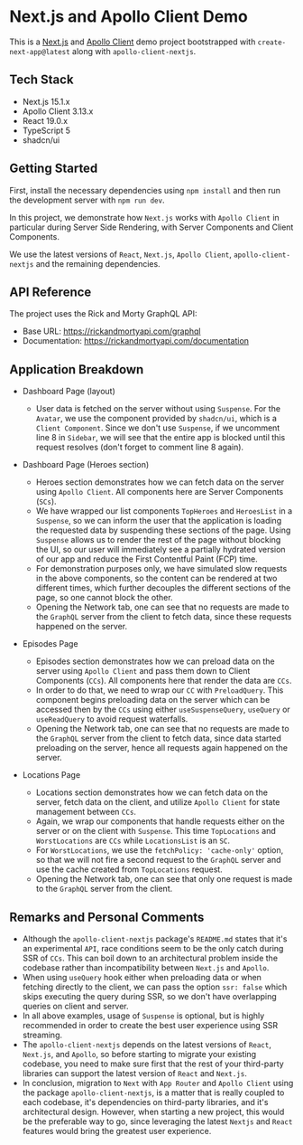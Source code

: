 # Next.js and Apollo Client Demo

This is a [Next.js](https://nextjs.org) and [Apollo Client](https://www.apollographql.com/docs/react) demo project
bootstrapped with `create-next-app@latest` along with `apollo-client-nextjs`.

## Tech Stack

- Next.js 15.1.x
- Apollo Client 3.13.x
- React 19.0.x
- TypeScript 5
- shadcn/ui

## Getting Started

First, install the necessary dependencies using `npm install` and then run the development server with `npm run dev`.

In this project, we demonstrate how `Next.js` works with `Apollo Client` in particular during Server Side Rendering,
with Server Components and Client Components.

We use the latest versions of `React`, `Next.js`, `Apollo Client`, `apollo-client-nextjs` and the remaining
dependencies.

## API Reference

The project uses the Rick and Morty GraphQL API:

- Base URL: https://rickandmortyapi.com/graphql
- Documentation: https://rickandmortyapi.com/documentation

## Application Breakdown

- Dashboard Page (layout)
    - User data is fetched on the server without using `Suspense`. For the `Avatar`, we use the component provided by
      `shadcn/ui`, which is a `Client Component`. Since we don't use `Suspense`, if we uncomment line 8 in `Sidebar`, we
      will see that the entire app is blocked until this request resolves (don't forget to comment line 8 again).

- Dashboard Page (Heroes section)
    - Heroes section demonstrates how we can fetch data on the server using `Apollo Client`. All components here are
      Server Components (`SCs`).
    - We have wrapped our list components `TopHeroes` and `HeroesList` in a `Suspense`, so we can inform the user that
      the application is loading the requested data by suspending these sections of the page. Using `Suspense` allows us
      to render the rest of the page without blocking the UI, so our user will immediately see a partially hydrated
      version of our app and reduce the First Contentful Paint (FCP) time.
    - For demonstration purposes only, we have simulated slow requests in the above components, so the content can be
      rendered at two different times, which further decouples the different sections of the page, so one cannot block
      the other.
    - Opening the Network tab, one can see that no requests are made to the `GraphQL` server from the client to fetch
      data, since these requests happened on the server.

- Episodes Page
    - Episodes section demonstrates how we can preload data on the server using `Apollo Client` and pass them down to
      Client Components (`CCs`). All components here that render the data are `CCs`.
    - In order to do that, we need to wrap our `CC` with `PreloadQuery`. This component begins preloading data on the
      server which can be accessed then by the `CCs` using either `useSuspenseQuery`, `useQuery` or `useReadQuery` to
      avoid request waterfalls.
    - Opening the Network tab, one can see that no requests are made to the `GraphQL` server from the client to fetch
      data, since data started preloading on the server, hence all requests again happened on the server.

- Locations Page
    - Locations section demonstrates how we can fetch data on the server, fetch data on the client, and utilize
      `Apollo Client` for state management between `CCs`.
    - Again, we wrap our components that handle requests either on the server or on the client with `Suspense`. This
      time `TopLocations` and `WorstLocations` are `CCs` while `LocationsList` is an `SC`.
    - For `WorstLocations`, we use the `fetchPolicy: 'cache-only'` option, so that we will not fire a second request to
      the `GraphQL` server and use the cache created from `TopLocations` request.
    - Opening the Network tab, one can see that only one request is made to the `GraphQL` server from the client.

## Remarks and Personal Comments

- Although the `apollo-client-nextjs` package's `README.md` states that it's an experimental `API`, race conditions seem
  to be the only catch during SSR of `CCs`. This can boil down to an architectural problem inside the codebase rather
  than incompatibility between `Next.js` and `Apollo`.
- When using `useQuery` hook either when preloading data or when fetching directly to the client, we can pass the option
  `ssr: false` which skips executing the query during SSR, so we don't have overlapping queries on client and server.
- In all above examples, usage of `Suspense` is optional, but is highly recommended in order to create the best user
  experience using SSR streaming.
- The `apollo-client-nextjs` depends on the latest versions of `React`, `Next.js`, and `Apollo`, so before starting to
  migrate your existing codebase, you need to make sure first that the rest of your third-party libraries can support
  the latest version of `React` and `Next.js`.
- In conclusion, migration to `Next` with `App Router` and `Apollo Client` using the package `apollo-client-nextjs`, is
  a matter that is really coupled to each codebase, it's dependencies on third-party libraries, and it's architectural
  design. However, when starting a new project, this would be the preferable way to go, since leveraging the latest
  `Nextjs` and `React` features would bring the greatest user experience.